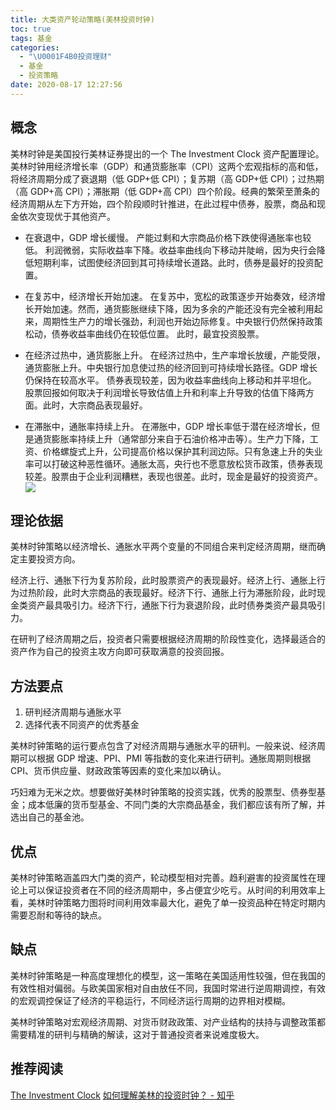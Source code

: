 ```yaml
---
title: 大类资产轮动策略(美林投资时钟)
toc: true
tags: 基金
categories:
  - "\U0001F4B0投资理财"
  - 基金
  - 投资策略
date: 2020-08-17 12:27:56
---
```


## 概念
美林时钟是美国投行美林证券提出的一个 The Investment Clock 资产配置理论。美林时钟用经济增长率（GDP）和通货膨胀率（CPI）这两个宏观指标的高和低，将经济周期分成了衰退期（低 GDP+低 CPI）；复苏期（高 GDP+低 CPI）；过热期（高 GDP+高 CPI）；滞胀期（低 GDP+高 CPI）四个阶段。经典的繁荣至萧条的经济周期从左下方开始，四个阶段顺时针推进，在此过程中债券，股票，商品和现金依次变现优于其他资产。

- 在衰退中，GDP 增长缓慢。
产能过剩和大宗商品价格下跌使得通胀率也较低。 利润微弱，实际收益率下降。收益率曲线向下移动并陡峭，因为央行会降低短期利率，试图使经济回到其可持续增长道路。此时，债券是最好的投资配置。

- 在复苏中，经济增长开始加速。
在复苏中，宽松的政策逐步开始奏效，经济增长开始加速。然而，通货膨胀继续下降，因为多余的产能还没有完全被利用起来，周期性生产力的增长强劲，利润也开始边际修复。中央银行仍然保持政策松动，债券收益率曲线仍在较低位置。 此时，最宜投资股票。

- 在经济过热中，通货膨胀上升。
在经济过热中，生产率增长放缓，产能受限，通货膨胀上升。中央银行加息使过热的经济回到可持续增长路径。GDP 增长仍保持在较高水平。 债券表现较差，因为收益率曲线向上移动和并平坦化。 股票回报如何取决于利润增长导致估值上升和利率上升导致的估值下降两方面。此时，大宗商品表现最好。

- 在滞胀中，通胀率持续上升。
在滞胀中，GDP 增长率低于潜在经济增长，但是通货膨胀率持续上升（通常部分来自于石油价格冲击等）。生产力下降，工资、价格螺旋式上升，公司提高价格以保护其利润边际。只有急速上升的失业率可以打破这种恶性循环。通胀太高，央行也不愿意放松货币政策，债券表现较差。股票由于企业利润糟糕，表现也很差。此时，现金是最好的投资资产。
![](/images/ml-clock.png)
## 理论依据

美林时钟策略以经济增长、通胀水平两个变量的不同组合来判定经济周期，继而确定主要投资方向。

经济上行、通胀下行为复苏阶段，此时股票资产的表现最好。经济上行、通胀上行为过热阶段，此时大宗商品的表现最好。经济下行、通胀上行为滞胀阶段，此时现金类资产最具吸引力。经济下行，通胀下行为衰退阶段，此时债券类资产最具吸引力。

在研判了经济周期之后，投资者只需要根据经济周期的阶段性变化，选择最适合的资产作为自己的投资主攻方向即可获取满意的投资回报。

## 方法要点

1. 研判经济周期与通胀水平
2. 选择代表不同资产的优秀基金

美林时钟策略的运行要点包含了对经济周期与通胀水平的研判。一般来说、经济周期可以根据 GDP 增速、PPI、PMI 等指数的变化来进行研判。通胀周期则根据 CPI、货币供应量、财政政策等因素的变化来加以确认。

巧妇难为无米之炊。想要做好美林时钟策略的投资实践，优秀的股票型、债券型基金；成本低廉的货币型基金、不同门类的大宗商品基金，我们都应该有所了解，并选出自己的基金池。

## 优点

美林时钟策略涵盖四大门类的资产，轮动模型相对完善。趋利避害的投资属性在理论上可以保证投资者在不同的经济周期中，多占便宜少吃亏。从时间的利用效率上看，美林时钟策略力图将时间利用效率最大化，避免了单一投资品种在特定时期内需要忍耐和等待的缺点。

## 缺点

美林时钟策略是一种高度理想化的模型，这一策略在美国适用性较强，但在我国的有效性相对偏弱。与欧美国家相对自由放任不同，我国时常进行逆周期调控，有效的宏观调控保证了经济的平稳运行，不同经济运行周期的边界相对模糊。

美林时钟策略对宏观经济周期、对货币财政政策、对产业结构的扶持与调整政策都需要精准的研判与精确的解读，这对于普通投资者来说难度极大。

## 推荐阅读
[The Investment Clock](https://www.newsmth.net/bbsanc.php?path=/groups/social.faq/EconForum/book/fandu/M.1240388095.M0&ap=576)
[如何理解美林的投资时钟？ - 知乎](https://www.zhihu.com/question/23117153)